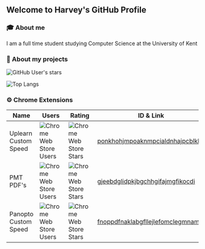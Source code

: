 ## Welcome to Harvey's GitHub Profile

### 🎓 About me

 I am a full time student studying Computer Science at the University of Kent


### 📂 About my projects  
![GitHub User's stars](https://img.shields.io/github/stars/harvey?style=flat&label=%E2%AD%90&color=yellow)

![Top Langs](https://github-readme-stats.vercel.app/api/top-langs/?username=harvey&layout=compact)




### ⚙️ Chrome Extensions
   
| **Name**              | **Users**  | **Rating** | **ID & Link** |
|------------------------|-------------------------------------------------------------------------------------------------|-----------------|----------------|
| Uplearn Custom Speed   | ![Chrome Web Store Users](https://img.shields.io/chrome-web-store/users/ponkhohjmpoaknmpcialdnhajpcblkkg?label=%20) | ![Chrome Web Store Stars](https://img.shields.io/chrome-web-store/stars/ponkhohjmpoaknmpcialdnhajpcblkkg?label=%20) | [ponkhohjmpoaknmpcialdnhajpcblkkg](https://chromewebstore.google.com/detail/uplearn-auto-quality/ponkhohjmpoaknmpcialdnhajpcblkkg)
| PMT PDF's   | ![Chrome Web Store Users](https://img.shields.io/chrome-web-store/users/gjeebdglidpkjbgchhgifajmgfikocdi?label=%20) | ![Chrome Web Store Stars](https://img.shields.io/chrome-web-store/stars/gjeebdglidpkjbgchhgifajmgfikocdi?label=%20) | [gjeebdglidpkjbgchhgifajmgfikocdi](https://chromewebstore.google.com/detail/pmt-pdfs/gjeebdglidpkjbgchhgifajmgfikocdi)
| Panopto Custom Speed   | ![Chrome Web Store Users](https://img.shields.io/chrome-web-store/users/fnoppdfnaklabgfllejlefomclegmnam?label=%20) | ![Chrome Web Store Stars](https://img.shields.io/chrome-web-store/stars/fnoppdfnaklabgfllejlefomclegmnam?label=%20) | [fnoppdfnaklabgfllejlefomclegmnam](https://chromewebstore.google.com/detail/panopto-custom-speed/fnoppdfnaklabgfllejlefomclegmnam)
